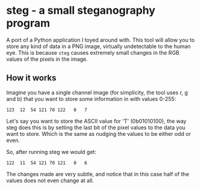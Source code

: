 steg - a small steganography program
====================================

A port of a Python application I toyed around with. This tool will allow you to store any kind of data in a PNG image, virtually undetectable to the human eye. This is because `steg` causes extremely small changes in the RGB values of the pixels in the image.

How it works
------------
Imagine you have a single channel image (for simplicity, the tool uses r, g and
b) that you want to store some information in with values 0-255:

``
123  12  54 121
 70 122   0   7
``

Let's say you want to store the ASCII value for 'T' (0b01010100), the way steg
does this is by setting the last bit of the pixel values to the data you want to
store. Which is the same as nudging the values to be either odd or even.

So, after running steg we would get:

``
122  11  54 121
 70 121   0   6
``

The changes made are very subtle, and notice that in this case half of the
values does not even change at all.

